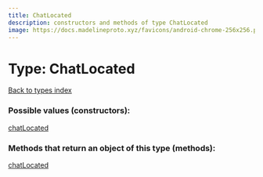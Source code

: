```yaml
---
title: ChatLocated
description: constructors and methods of type ChatLocated
image: https://docs.madelineproto.xyz/favicons/android-chrome-256x256.png
---
```

# Type: ChatLocated
[Back to types index](index.md)



### Possible values (constructors):

[chatLocated](../constructors/chatLocated.md)  



### Methods that return an object of this type (methods):



[chatLocated](../constructors/chatLocated.md)  

